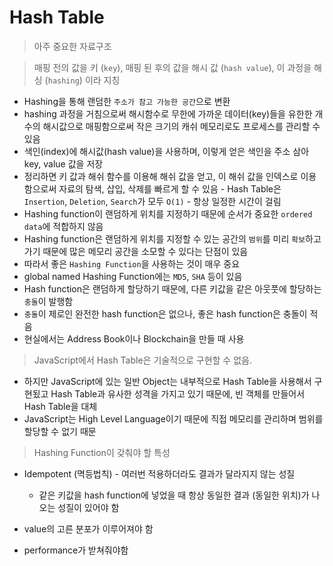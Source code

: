 # Hash Table

> 아주 중요한 자료구조

> 매핑 전의 값을 키 (`key`), 매핑 된 후의 값을 해시 값 (`hash value`), 이 과정을 해싱 (`hashing`) 이라 지칭

- Hashing을 통해 랜덤한 `주소가 참고 가능한 공간`으로 변환
- hashing 과정을 거침으로써 해시함수로 무한에 가까운 데이터(key)들을 유한한 개수의 해시값으로 매핑함으로써 작은 크기의 캐쉬 메모리로도 프로세스를 관리할 수 있음
- 색인(index)에 해시값(hash value)을 사용하며, 이렇게 얻은 색인을 주소 삼아 key, value 값을 저장
- 정리하면 키 값과 해쉬 함수를 이용해 해쉬 값을 얻고, 이 해쉬 값을 인덱스로 이용함으로써 자료의 탐색, 삽입, 삭제를 빠르게 할 수 있음 - Hash Table은 `Insertion`, `Deletion`, `Search`가 모두 `O(1)` - 항상 일정한 시간이 걸림
- Hashing function이 랜덤하게 위치를 지정하기 때문에 순서가 중요한 `ordered data`에 적합하지 않음
- Hashing function은 랜덤하게 위치를 지정할 수 있는 공간의 `범위`를 미리 `확보`하고 가기 때문에 많은 메모리 공간을 소모할 수 있다는 단점이 있음
- 따라서 좋은 `Hashing Function`을 사용하는 것이 매우 중요
- global named Hashing Function에는 `MD5`, `SHA` 등이 있음
- Hash function은 랜덤하게 할당하기 때문에, 다른 키값을 같은 아웃풋에 할당하는 `충돌`이 발행함
- `충돌`이 제로인 완전한 hash function은 없으나, 좋은 hash function은 충돌이 적음
- 현실에서는 Address Book이나 Blockchain을 만들 때 사용

> JavaScript에서 Hash Table은 기술적으로 구현할 수 없음.
- 하지만 JavaScript에 있는 일반 Object는 내부적으로 Hash Table을 사용해서 구현됬고 Hash Table과 유사한 성격을 가지고 있기 때문에, 빈 객체를 만들어서 Hash Table을 대체
- JavaScript는 High Level Language이기 때문에 직접 메모리를 관리하며 범위를 할당할 수 없기 때문

> Hashing Function이 갖춰야 할 특성

- Idempotent (멱등법칙) - 여러번 적용하더라도 결과가 달라지지 않는 성질
    - 같은 키값을 hash function에 넣었을 때 항상 동일한 결과 (동일한 위치)가 나오는 성질이 있어야 함

- value의 고른 분포가 이루어져야 함
- performance가 받쳐줘야함








